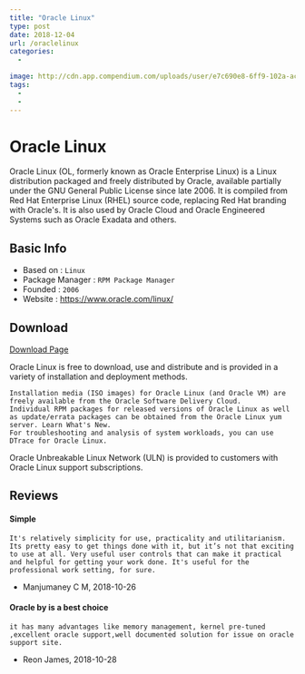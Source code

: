 ```yaml
---
title: "Oracle Linux"
type: post
date: 2018-12-04
url: /oraclelinux
categories:
  - 

image: http://cdn.app.compendium.com/uploads/user/e7c690e8-6ff9-102a-ac6d-e4aebca50425/f4a5b21d-66fa-4885-92bf-c4e81c06d916/Image/853be9e46c447275a95669541dbb7613/robopenguin.bmp
tags:
  - 
  - 
---
```



# Oracle Linux

Oracle Linux (OL, formerly known as Oracle Enterprise Linux) is a Linux distribution packaged and freely distributed by Oracle, available partially under the GNU General Public License since late 2006. It is compiled from Red Hat Enterprise Linux (RHEL) source code, replacing Red Hat branding with Oracle's. It is also used by Oracle Cloud and Oracle Engineered Systems such as Oracle Exadata and others. 

## Basic Info

* Based on : `Linux`
* Package Manager : `RPM Package Manager`
* Founded : `2006`
* Website : https://www.oracle.com/linux/

## Download

[Download Page](https://www.oracle.com/technetwork/server-storage/linux/downloads/default-150441.html)

Oracle Linux is free to download, use and distribute and is provided in a variety of installation and deployment methods.

    Installation media (ISO images) for Oracle Linux (and Oracle VM) are freely available from the Oracle Software Delivery Cloud.
    Individual RPM packages for released versions of Oracle Linux as well as update/errata packages can be obtained from the Oracle Linux yum server. Learn What's New.
    For troubleshooting and analysis of system workloads, you can use DTrace for Oracle Linux.

Oracle Unbreakable Linux Network (ULN) is provided to customers with Oracle Linux support subscriptions.


## Reviews

#### Simple

```
It's relatively simplicity for use, practicality and utilitarianism. Its pretty easy to get things done with it, but it’s not that exciting to use at all. Very useful user controls that can make it practical and helpful for getting your work done. It's useful for the professional work setting, for sure. 
```
- Manjumaney C M, 2018-10-26

#### Oracle by is a best choice

```
it has many advantages like memory management, kernel pre-tuned ,excellent oracle support,well documented solution for issue on oracle support site.
```
- Reon James, 2018-10-28 


